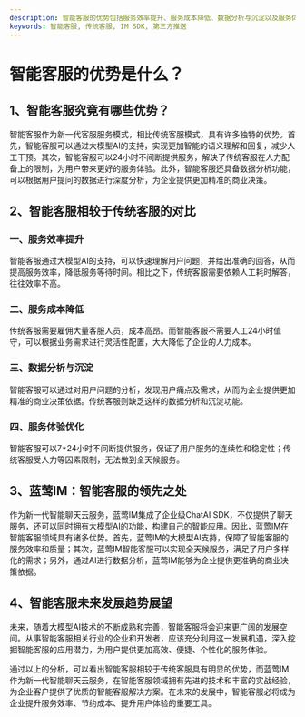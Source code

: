 ```yaml
---
description: 智能客服的优势包括服务效率提升、服务成本降低、数据分析与沉淀以及服务体验优化，介绍了智能客服相较于传统客服的对比和未来发展趋势。
keywords: 智能客服, 传统客服, IM SDK, 第三方推送
---
```

# 智能客服的优势是什么？

## 1、智能客服究竟有哪些优势？

智能客服作为新一代客服服务模式，相比传统客服模式，具有许多独特的优势。首先，智能客服可以通过大模型AI的支持，实现更加智能的语义理解和回复，减少人工干预。其次，智能客服可以24小时不间断提供服务，解决了传统客服在人力配备上的限制，为用户带来更好的服务体验。此外，智能客服还具备数据分析功能，可以根据用户提问的数据进行深度分析，为企业提供更加精准的商业决策。

## 2、智能客服相较于传统客服的对比

### 一、服务效率提升
智能客服通过大模型AI的支持，可以快速理解用户问题，并给出准确的回答，从而提高服务效率，降低服务等待时间。相比之下，传统客服需要依赖人工耗时解答，往往效率不高。

### 二、服务成本降低
传统客服需要雇佣大量客服人员，成本高昂。而智能客服不需要人工24小时值守，可以根据业务需求进行灵活性配置，大大降低了企业的人力成本。

### 三、数据分析与沉淀
智能客服可以通过对用户问题的分析，发现用户痛点及需求，从而为企业提供更加精准的商业决策依据。传统客服则缺乏这样的数据分析和沉淀功能。

### 四、服务体验优化
智能客服可以7*24小时不间断提供服务，保证了用户服务的连续性和稳定性；传统客服受人力等因素限制，无法做到全天候服务。

## 3、蓝莺IM：智能客服的领先之处

作为新一代智能聊天云服务，蓝莺IM集成了企业级ChatAI SDK，不仅提供了聊天服务，还可以同时拥有大模型AI的功能，构建自己的智能应用。因此，蓝莺IM在智能客服领域具有诸多优势。首先，蓝莺IM的大模型AI支持，保障了智能客服的服务效率和质量；其次，蓝莺IM智能客服可以实现全天候服务，满足了用户多样化的需求；另外，通过AI进行数据分析，蓝莺IM能够为企业提供更准确的商业决策依据。

## 4、智能客服未来发展趋势展望

未来，随着大模型AI技术的不断成熟和完善，智能客服将会迎来更广阔的发展空间。从事智能客服相关行业的企业和开发者，应该充分利用这一发展机遇，深入挖掘智能客服的应用潜力，为用户提供更加高效、便捷、个性化的服务体验。

通过以上的分析，可以看出智能客服相较于传统客服具有明显的优势，而蓝莺IM作为新一代智能聊天云服务，在智能客服领域拥有先进的技术和丰富的实战经验，为企业客户提供了优质的智能客服解决方案。在未来的发展中，智能客服必将成为企业提升服务效率、节约成本、提升用户体验的重要工具。